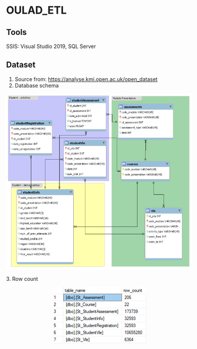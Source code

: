 # OULAD_ETL
## Tools
SSIS: Visual Studio 2019, SQL Server
## Dataset
1. Source from: https://analyse.kmi.open.ac.uk/open_dataset
2. Database schema
<p align = 'center'><img src="image/Database_Schema.png" alt="Italian Trulli"></p>
3. Row count
<p align = 'center'><img src="image/Rowcount.png" alt="Italian Trulli"></p>




